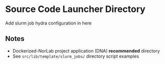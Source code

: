 # Source Code Launcher Directory

Add slurm job hydra configuration in here

## Notes

- Dockerized-NorLab project application (DNA) **recommended** directory
- See `src/lib/template/slurm_jobs/` directory script examples 
